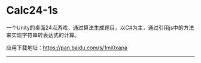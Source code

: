 # Calc24-1s
一个Unity的桌面24点游戏，通过算法生成题目，以C#为主，通过引用js中的方法来实现字符串转表达式的计算。

应用下载地址：https://pan.baidu.com/s/1mi0xapa
***